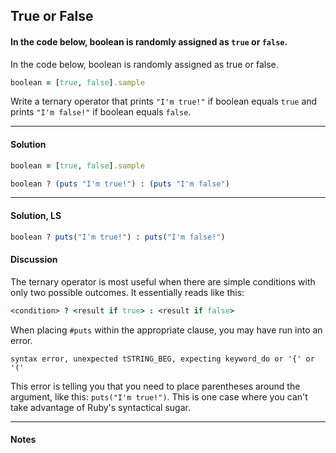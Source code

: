## True or False
#### In the code below, boolean is randomly assigned as `true` or `false`.
In the code below, boolean is randomly assigned as true or false.
```ruby
boolean = [true, false].sample
```
Write a ternary operator that prints `"I'm true!"` if boolean equals `true` and prints `"I'm false!"` if boolean equals `false`.
___
#### Solution
```ruby
boolean = [true, false].sample

boolean ? (puts "I'm true!") : (puts "I'm false")
```
___
#### Solution, LS
```ruby
boolean ? puts("I'm true!") : puts("I'm false!")
```
#### Discussion
The ternary operator is most useful when there are simple conditions with only two possible outcomes. It essentially reads like this:
```ruby
<condition> ? <result if true> : <result if false>
```
When placing `#puts` within the appropriate clause, you may have run into an error.

`syntax error, unexpected tSTRING_BEG, expecting keyword_do or '{' or '('`

This error is telling you that you need to place parentheses around the argument, like this: `puts("I'm true!")`. This is one case where you can't take advantage of Ruby's syntactical sugar.
___
#### Notes
